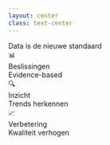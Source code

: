 ```yaml
---
layout: center
class: text-center
---
```


<div class="text-5xl font-bold mb-12">
Data is de nieuwe standaard
</div>

<div class="grid grid-cols-3 gap-12 text-left max-w-4xl mx-auto">
  <div>
    <div class="text-3xl mb-2">📊</div>
    <div class="font-semibold">Beslissingen</div>
    <div class="text-sm opacity-75">Evidence-based</div>
  </div>
  <div>
    <div class="text-3xl mb-2">🔍</div>
    <div class="font-semibold">Inzicht</div>
    <div class="text-sm opacity-75">Trends herkennen</div>
  </div>
  <div>
    <div class="text-3xl mb-2">📈</div>
    <div class="font-semibold">Verbetering</div>
    <div class="text-sm opacity-75">Kwaliteit verhogen</div>
  </div>
</div>

<!--
📈 CONTEXT (1 min)
- OECD 2025: Data-driven education is key
- Voorbeelden: uitval voorspellen, instroom monitoren
⚡ "Maar om dit te doen, heb je toegang nodig tot betrouwbare data"
-->
